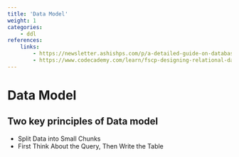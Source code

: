 ```yaml
---
title: 'Data Model'
weight: 1
categories:
    - ddl
references:
    links:
        - https://newsletter.ashishps.com/p/a-detailed-guide-on-database-indexes5
        - https://www.codecademy.com/learn/fscp-designing-relational-databases/modules/fscp-designing-a-database/cheatsheet
--- 
```



# Data Model

## Two key principles of Data model

- Split Data into Small Chunks
- First Think About the Query, Then Write the Table
